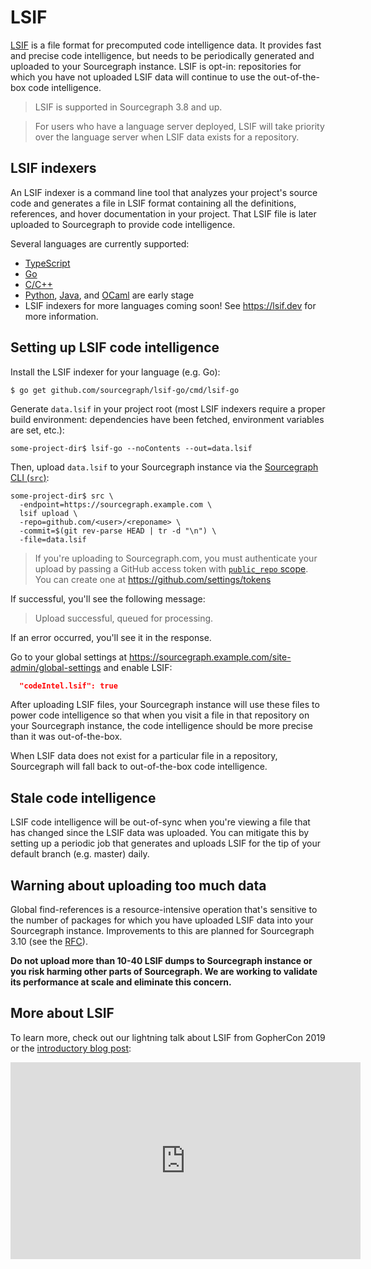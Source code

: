 # LSIF

[LSIF](https://github.com/Microsoft/language-server-protocol/blob/master/indexFormat/specification.md) is a file format for precomputed code intelligence data. It provides fast and precise code intelligence, but needs to be periodically generated and uploaded to your Sourcegraph instance. LSIF is opt-in: repositories for which you have not uploaded LSIF data will continue to use the out-of-the-box code intelligence.

> LSIF is supported in Sourcegraph 3.8 and up.

> For users who have a language server deployed, LSIF will take priority over the language server when LSIF data exists for a repository.

## LSIF indexers

An LSIF indexer is a command line tool that analyzes your project's source code and generates a file in LSIF format containing all the definitions, references, and hover documentation in your project. That LSIF file is later uploaded to Sourcegraph to provide code intelligence.

Several languages are currently supported:

- [TypeScript](https://github.com/Microsoft/lsif-node/tree/master/tsc)
- [Go](https://github.com/sourcegraph/lsif-go)
- [C/C++](https://github.com/sourcegraph/lsif-cpp)
- [Python](https://github.com/sourcegraph/lsif-py), [Java](https://github.com/sourcegraph/lsif-java), and [OCaml](https://github.com/sourcegraph/merlin-to-coif) are early stage
- LSIF indexers for more languages coming soon! See https://lsif.dev for more information.

## Setting up LSIF code intelligence

Install the LSIF indexer for your language (e.g. Go):

```
$ go get github.com/sourcegraph/lsif-go/cmd/lsif-go
```

Generate `data.lsif` in your project root (most LSIF indexers require a proper build environment: dependencies have been fetched, environment variables are set, etc.):

```
some-project-dir$ lsif-go --noContents --out=data.lsif
```

Then, upload `data.lsif` to your Sourcegraph instance via the [Sourcegraph CLI (`src`)](https://github.com/sourcegraph/src-cli):

```
some-project-dir$ src \
  -endpoint=https://sourcegraph.example.com \
  lsif upload \
  -repo=github.com/<user>/<reponame> \
  -commit=$(git rev-parse HEAD | tr -d "\n") \
  -file=data.lsif
```

> If you're uploading to Sourcegraph.com, you must authenticate your upload by passing a GitHub access token with [`public_repo` scope](https://developer.github.com/apps/building-oauth-apps/understanding-scopes-for-oauth-apps/#available-scopes). You can create one at https://github.com/settings/tokens

If successful, you'll see the following message:

> Upload successful, queued for processing.

If an error occurred, you'll see it in the response.

Go to your global settings at https://sourcegraph.example.com/site-admin/global-settings and enable LSIF:

```json
  "codeIntel.lsif": true
```

After uploading LSIF files, your Sourcegraph instance will use these files to power code intelligence so that when you visit a file in that repository on your Sourcegraph instance, the code intelligence should be more precise than it was out-of-the-box.

When LSIF data does not exist for a particular file in a repository, Sourcegraph will fall back to out-of-the-box code intelligence.

## Stale code intelligence

LSIF code intelligence will be out-of-sync when you're viewing a file that has changed since the LSIF data was uploaded. You can mitigate this by setting up a periodic job that generates and uploads LSIF for the tip of your default branch (e.g. master) daily.

## Warning about uploading too much data

Global find-references is a resource-intensive operation that's sensitive to the number of packages for which you have uploaded LSIF data into your Sourcegraph instance. Improvements to this are planned for Sourcegraph 3.10 (see the [RFC](https://docs.google.com/document/d/1VZB0Y4tWKeOUN1JvdDgo4LHwQn875MPOI9xztzqoSRc/edit#)).

**Do not upload more than 10-40 LSIF dumps to Sourcegraph instance or you risk harming other parts of Sourcegraph. We are working to validate its performance at scale and eliminate this concern.**

## More about LSIF

To learn more, check out our lightning talk about LSIF from GopherCon 2019 or the [introductory blog post](https://about.sourcegraph.com/blog/code-intelligence-with-lsif):

<iframe width="560" height="315" src="https://www.youtube.com/embed/fMIRKRj_A88" frameborder="0" allow="accelerometer; autoplay; encrypted-media; gyroscope; picture-in-picture" allowfullscreen></iframe>
